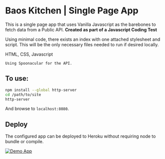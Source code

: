 # Baos Kitchen | Single Page App 

This is a single page app that uses Vanilla Javascript as the barebones to fetch data from a Public API. **Created as part of a Javascript Coding Test**

Using minimal code, there exists an index with one attached stylesheet and script. This will be the only necessary files needed to run if desired locally.

HTML, CSS, Javascript

```
Using Spoonacular for the API.
````

## To use:

```sh
npm install --global http-server
cd /path/to/site
http-server
```

And browse to `localhost:8080`.

## Deploy

The configured app can be deployed to Heroku without requiring node to bundle or compile. 

[![Demo App](https://imgur.com/KGYWRQp.gif)]()

